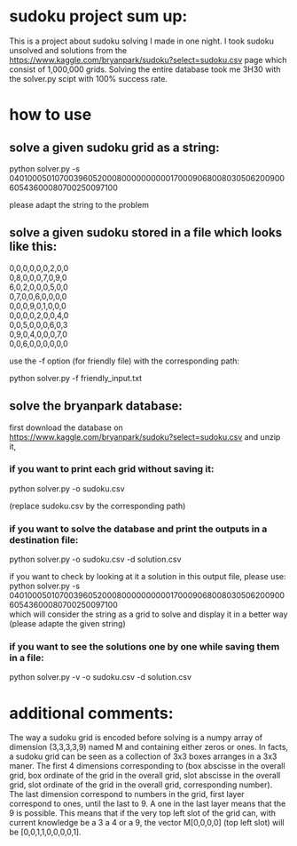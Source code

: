 # sudoku project sum up:
This is a project about sudoku solving I made in one night. I took sudoku unsolved and solutions
from the https://www.kaggle.com/bryanpark/sudoku?select=sudoku.csv page which consist of 1,000,000 
grids. Solving the entire database took me 3H30 with the solver.py scipt with 100% success rate. 

# how to use
## solve a given sudoku grid as a string:

python solver.py -s 040100050107003960520008000000000017000906800803050620090060543600080700250097100 <br>

please adapt the string to the problem

## solve a given sudoku stored in a file which looks like this:

0,0,0,0,0,0,2,0,0<br>
0,8,0,0,0,7,0,9,0<br>
6,0,2,0,0,0,5,0,0<br>
0,7,0,0,6,0,0,0,0<br>
0,0,0,9,0,1,0,0,0<br>
0,0,0,0,2,0,0,4,0<br>
0,0,5,0,0,0,6,0,3<br>
0,9,0,4,0,0,0,7,0<br>
0,0,6,0,0,0,0,0,0<br>

use the -f option (for friendly file) with the corresponding path: <br>

python solver.py -f friendly_input.txt

## solve the bryanpark database:

first download the database on https://www.kaggle.com/bryanpark/sudoku?select=sudoku.csv and unzip it,

### if you want to print each grid without saving it:

python solver.py -o sudoku.csv <br>

(replace sudoku.csv by the corresponding path)

### if you want to solve the database and print the outputs in a destination file:

python solver.py -o sudoku.csv -d solution.csv

if you want to check by looking at it a solution in this output file, please use:<br>
python solver.py -s 040100050107003960520008000000000017000906800803050620090060543600080700250097100 <br>
which will consider the string as a grid to solve and display it in a better way<br>
(please adapte the given string)

### if you want to see the solutions one by one while saving them in a file:

python solver.py -v -o sudoku.csv -d solution.csv

# additional comments:

The way a sudoku grid is encoded before solving is a numpy array of dimension (3,3,3,3,9) named M and containing either zeros or ones. In facts, a sudoku grid can be seen as a collection of 3x3 boxes arranges in a 3x3 maner. The first 4 dimensions corresponding to (box abscisse in the overall grid, box ordinate of the grid in the overall grid, slot abscisse in the overall grid, slot ordinate of the grid in the overall grid, corresponding number). The last dimension correspond to numbers in the grid, first layer correspond to ones, until the last to 9. A one in the last layer means that the 9 is possible. This means that if the very top left slot of the grid can, with current knowledge be a 3 a 4 or a 9, the vector M[0,0,0,0] (top left slot) will be [0,0,1,1,0,0,0,0,1].
